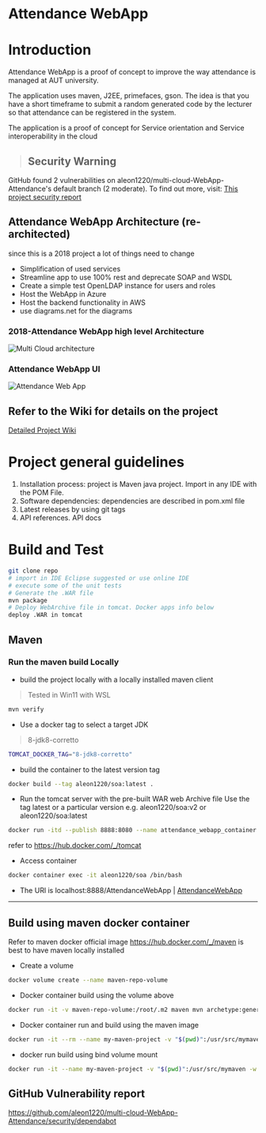 # Attendance WebApp

# Introduction

Attendance WebApp is a proof of concept to improve the way attendance is managed at AUT university.

The application uses maven, J2EE, primefaces, gson.
The idea is that you have a short timeframe to submit a random generated code by the lecturer so that attendance can be registered in the system.

The application is a proof of concept for Service orientation and Service interoperability in the cloud

> ## Security Warning

GitHub found 2 vulnerabilities on aleon1220/multi-cloud-WebApp-Attendance's default branch (2 moderate).
To find out more, visit:
[This project security report](https://github.com/aleon1220/multi-cloud-WebApp-Attendance/security)

## Attendance WebApp Architecture (re-architected)

since this is a 2018 project a lot of things need to change

* Simplification of used services
* Streamline app to use 100% rest and deprecate SOAP and WSDL
* Create a simple test OpenLDAP instance for users and roles
* Host the WebApp in Azure
* Host the backend functionality in AWS
* use diagrams.net for the diagrams

### 2018-Attendance WebApp high level Architecture

![Multi Cloud architecture](https://imgur.com/LDVqx71.jpg)

### Attendance WebApp UI

![Attendance Web App](https://github.com/aleon1220/multi-cloud-AttendWebApp/wiki/images/2018/05/random-code-generation.png)

## Refer to the Wiki for details on the project

[Detailed Project Wiki][95f44386]

  [95f44386]: https://github.com/aleon1220/multi-cloud-AttendWebApp/wiki/4-Architecture-and-Technical-Design "Project Wiki"

# Project general guidelines

1. Installation process: project is Maven java project. Import in any IDE with the POM File.
2. Software dependencies: dependencies are described in pom.xml file
3. Latest releases by using git tags
4. API references. API docs

# Build and Test

```bash
git clone repo
# import in IDE Eclipse suggested or use online IDE
# execute some of the unit tests
# Generate the .WAR file
mvn package
# Deploy WebArchive file in tomcat. Docker apps info below
deploy .WAR in tomcat
```

## Maven

### Run the maven build Locally

- build the project locally with a locally installed maven client

> Tested in Win11 with WSL

```bash
mvn verify
```

- Use a docker tag to select a target JDK

> 8-jdk8-corretto

```bash
TOMCAT_DOCKER_TAG="8-jdk8-corretto"
```

- build the container to the latest version tag

```bash
docker build --tag aleon1220/soa:latest .
```

- Run the tomcat server with the pre-built WAR web Archive file
  Use the tag latest or a particular version e.g. aleon1220/soa:v2 or aleon1220/soa:latest

```bash
docker run -itd --publish 8888:8080 --name attendance_webapp_container aleon1220/soa:latest
```

refer to https://hub.docker.com/_/tomcat

- Access container

```bash
docker container exec -it aleon1220/soa /bin/bash
```

- The URl is localhost:8888/AttendanceWebApp | [AttendanceWebApp](http://localhost:8888/AttendanceWebApp)

---

## Build using maven docker container

Refer to maven docker official image https://hub.docker.com/_/maven
is best to have maven locally installed

- Create a volume

```bash
docker volume create --name maven-repo-volume
```

- Docker container build using the volume above

```bash
docker run -it -v maven-repo-volume:/root/.m2 maven mvn archetype:generate # will download artifacts
```

- Docker container run and build using the maven image

```bash
docker run -it --rm --name my-maven-project -v "$(pwd)":/usr/src/mymaven -w /usr/src/mymaven maven:3.3-jdk-8 mvn clean install
```

- docker run build using bind volume mount

```bash
docker run -it --name my-maven-project -v "$(pwd)":/usr/src/mymaven -w /usr/src/mymaven maven:3.3-jdk-8 mvn clean install
```

## GitHub Vulnerability report

https://github.com/aleon1220/multi-cloud-WebApp-Attendance/security/dependabot
